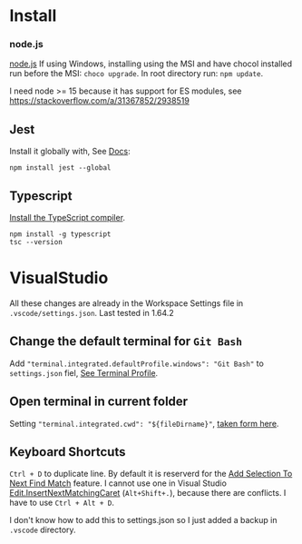 # Install
### node.js
[node.js](https://nodejs.org/en/)
If using Windows, installing using the MSI and have chocol installed run before the MSI: `choco upgrade`.
In root directory run: `npm update`.

I need node >= 15 because it has support for ES modules, see https://stackoverflow.com/a/31367852/2938519

## Jest
Install it globally with, See [Docs](https://jestjs.io/docs/getting-started#running-from-command-line):
```
npm install jest --global
```

## Typescript
[Install the TypeScript compiler](https://code.visualstudio.com/docs/typescript/typescript-tutorial#_install-the-typescript-compiler).
```
npm install -g typescript
tsc --version
```

# VisualStudio
All these changes are already in the Workspace Settings file in `.vscode/settings.json`.
Last tested in 1.64.2

## Change the default terminal for `Git Bash`
Add `"terminal.integrated.defaultProfile.windows": "Git Bash"` to `settings.json` fiel, [See Terminal Profile](https://code.visualstudio.com/docs/editor/integrated-terminal#_terminal-profiles).

## Open terminal in current folder
Setting `"terminal.integrated.cwd": "${fileDirname}"`, [taken form here](https://stackoverflow.com/a/68085549/2938519).

## Keyboard Shortcuts
`Ctrl + D` to duplicate line.
By default it is reserverd for the [Add Selection To Next Find Match](https://code.visualstudio.com/docs/getstarted/keybindings#_basic-editing) feature.
I cannot use one in Visual Studio [Edit.InsertNextMatchingCaret](https://docs.microsoft.com/en-us/visualstudio/ide/finding-and-replacing-text?view=vs-2022#commands) (`Alt+Shift+.`), because there are conflicts. I have to use `Ctrl + Alt + D`.

I don't know how to add this to settings.json so I just added a backup in `.vscode` directory.
